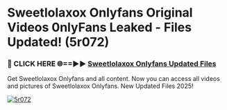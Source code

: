 # Sweetlolaxox Onlyfans Original Videos 0nlyFans Leaked - Files Updated! (5r072)

<h3>🔴 CLICK HERE 🌐==►► <a href="https://tinyurl.com/2m67pmp6" rel="nofollow">Sweetlolaxox Onlyfans Updated Files</a></h3>

Get Sweetlolaxox Onlyfans and all content. Now you can access all videos and pictures of Sweetlolaxox Onlyfans. New Updated Files 2025!

[![5r072](https://i.imgur.com/H4QAA4z.gif)](https://tinyurl.com/2m67pmp6)